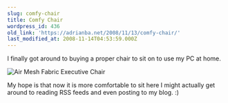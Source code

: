 ```yaml
---
slug: comfy-chair
title: Comfy Chair
wordpress_id: 436
old_link: 'https://adrianba.net/2008/11/13/comfy-chair/'
last_modified_at: 2008-11-14T04:53:59.000Z
---
```


I finally got around to buying a proper chair to sit on to use my PC at home.

 

![Air Mesh Fabric Executive Chair](http://content.officemax.com/catalog/images/209x186/21223702i_01.jpg)

 

My hope is that now it is more comfortable to sit here I might actually get around to reading RSS feeds and even posting to my blog. :)

